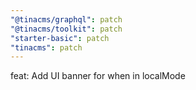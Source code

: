 ```yaml
---
"@tinacms/graphql": patch
"@tinacms/toolkit": patch
"starter-basic": patch
"tinacms": patch
---
```


feat: Add UI banner for when in localMode
